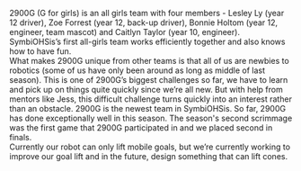 2900G (G for girls) is an all girls team with four members - Lesley Ly (year 12 driver), Zoe Forrest (year 12, back-up driver), Bonnie Holtom (year 12, engineer, team mascot) and Caitlyn Taylor (year 10, engineer).  
SymbiOHSis’s first all-girls team works efficiently together and also knows how to have fun.  
What makes 2900G unique from other teams is that all of us are newbies to robotics (some of us have only been around as long as middle of last season). This is one of 2900G’s biggest challenges so far, we have to learn and pick up on things quite quickly since we’re all new. But with help from mentors like Jess, this difficult challenge turns quickly into an interest rather than an obstacle.
2900G is the newest team in SymbiOHSis. So far, 2900G has done exceptionally well in this season. The season's second scrimmage was the first game that 2900G participated in and we placed second in finals.  
Currently our robot can only lift mobile goals, but we’re currently working to improve our goal lift and in the future, design something that can lift cones.
